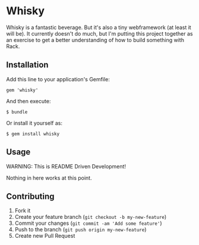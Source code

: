 # Whisky

Whisky is a fantastic beverage. But it's also a tiny webframework (at least it
will be). It currently doesn't do much, but I'm putting this project together
as an exercise to get a better understanding of how to build something with
Rack.

## Installation

Add this line to your application's Gemfile:

    gem 'whisky'

And then execute:

    $ bundle

Or install it yourself as:

    $ gem install whisky

## Usage

WARNING: This is README Driven Development!

Nothing in here works at this point.

## Contributing

1. Fork it
2. Create your feature branch (`git checkout -b my-new-feature`)
3. Commit your changes (`git commit -am 'Add some feature'`)
4. Push to the branch (`git push origin my-new-feature`)
5. Create new Pull Request
